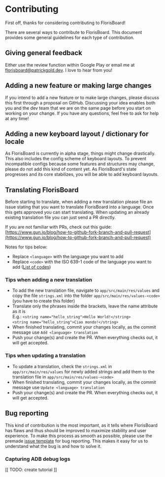 # Contributing

First off, thanks for considering contributing to FlorisBoard!

There are several ways to contribute to FlorisBoard. This document provides some
general guidelines for each type of contribution.

## Giving general feedback

Either use the review function within Google Play or email me at
[florisboard@patrickgold.dev](mailto:florisboard@patrickgold.dev). I
love to hear from you!

## Adding a new feature or making large changes

If you intend to add a new feature or to make large changes, please discuss this
first through a proposal on GitHub. Discussing your idea enables both you and the
dev team that we are on the same page before you start on working on your change.
If you have any questions, feel free to ask for help at any time!

## Adding a new keyboard layout / dictionary for locale

As FlorisBoard is currently in alpha stage, things might change drastically. This
also includes the config scheme of keyboard layouts. To prevent incompatible
configs because some features and structures may change, please do not add this
kind of content yet. As FlorisBoard's state progresses and its core stabilizes,
you will be able to add keyboard layouts.

## Translating FlorisBoard

Before starting to translate, when adding a new translation please file
an issue stating that you want to translate FlorisBoard into a language.
Once this gets approved you can start translating. When updating an
already existing translation file you can just send a PR directly.

If you are not familiar with PRs, check out this guide:
[https://www.gun.io/blog/how-to-github-fork-branch-and-pull-request](https://www.gun.io/blog/how-to-github-fork-branch-and-pull-request)

Notes for tips below:
- Replace `<language>` with the language you want to add
- Replace `<code>` with the ISO 639-1 code of the language you want to
  add
  ([List of codes](https://en.wikipedia.org/wiki/List_of_ISO_639-1_codes))

### Tips when adding a new translation

- To add the new translation file, navigate to `app/src/main/res/values`
  and copy the file `strings.xml` into the folder
  `app/src/main/res/values-<code>` (you have to create this folder)
- Translate only the phrases inside the brackets, leave the name
  attribute as it is  
  E.g.: `<string name="hello_string">Hello World!</string>`  
  `<string name="hello_string">Ciao mondo!</string>`
- When finished translating, commit your changes locally, as the commit
  message use `Add <language> translation`
- Push your change(s) and create the PR. When everything checks out, it
  will get accepted.

### Tips when updating a translation

- To update a translation, check the `strings.xml` in
  `app/src/main/res/values` for newly added strings and add them to the
  translation file in `app/src/main/res/values-<code>`
- When finished translating, commit your changes locally, as the commit
  message use `Update <language> translation`
- Push your change(s) and create the PR. When everything checks out, it
  will get accepted.

## Bug reporting

This kind of contribution is the most important, as it tells where
FlorisBoard has flaws and thus should be improved to maximize stability
and user experience. To make this process as smooth as possible, please
use the premade [issue template](.github/ISSUE_TEMPLATE/bug_report.md)
for bug reporting. This makes it easy for us to understand what the bug
is and how to solve it.

### Capturing ADB debug logs

[[ TODO: create tutorial ]]
